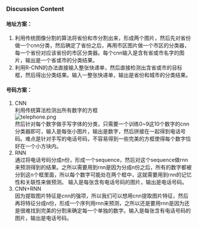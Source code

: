 ### Discussion Content
#### 地址方案：
1. 利用传统图像分割的算法将省份和市分割出来，形成两个图片，然后先对省份做一个cnn分类，然后确定了省份之后，再用市区图片做一个市区的分类器，每一个省份对应该省份的市区分类器。每个cnn输入是含有省或市名字的图片，输出是一个省或市的分类结果。
2. 利用R-CNN的办法直接输入整张快递单，然后直接检测出含省或市的目标框，然后得出分类结果。输入一整张快递单，输出是省份和城市的分类结果。

#### 号码方案：
1. CNN  
利用传统算法检测出所有数字的方框  
![telephone.png](http://upload-images.jianshu.io/upload_images/3623720-0841e7b653fd20a3.png?imageMogr2/auto-orient/strip%7CimageView2/2/w/1240)  
然后针对每个数字做手写字体的分类，只需要一个训练0~9这10个数字的cnn分类器即可，输入是每张小图片，输出是数字，然后拼接在一起得到电话号码。难点是针对手写的电话号码，不容易得到一些完美的方框使得每个数字恰好在一个小方块内。
2. RNN  
通过将电话号码分成n份，形成一个sequence，然后对这个sequence做rnn来预测得到的结果。之所以需要用到rnn是因为分成n份之后，所有的数字都被分到这n个框里面，所以每个数字可能处在两个框中，这就需要用到rnn的记忆性和关联性来做预测。  输入是每张含有电话号码的图片，输出是电话号码。
3. CNN+RNN  
因为提取图片特征是cnn的强项，所以我们可以想用cnn提取图片特征，然后再将特征分成n份，形成一个序列用rnn来预测，之所以还是要用rnn是因为还是很难找到完美的分割来确定每一个单独的数字。输入是每张含有电话号码的图片，输出是电话号码。

